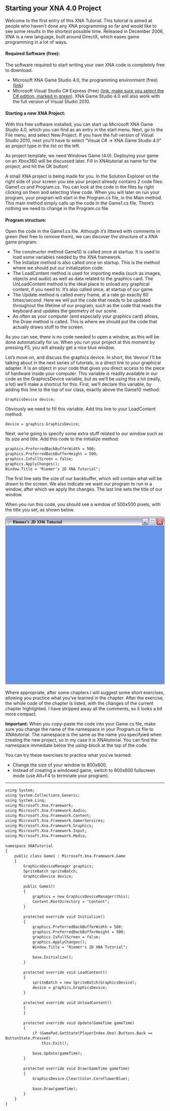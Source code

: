 ## Starting your XNA 4.0 Project
Welcome to the first entry of this XNA Tutorial. This tutorial is aimed at people who haven't done any XNA programming so far and would like to see some results in the shortest possible time. Released in December 2006, XNA is a new language, built around DirectX, which eases game programming in a lot of ways.

#### Required Software (free):
The software required to start writing your own XNA code is completely free to download:

- Microsoft XNA Game Studio 4.0, the programming environment (free) ([link](http://www.microsoft.com/downloads/en/details.aspx?FamilyID=9ac86eca-206f-4274-97f2-ef6c8b1f478f))
- Microsoft Visual Studio C# Express (free) ([link, make sure you select the C# edition, marked in green](http://www.microsoft.com/express/Downloads/#2010-Visual-CS)). XNA Game Studio 4.0 will also work with the full version of Visual Studio 2010.

#### Starting a new XNA Project:
With this free software installed, you can start up Microsoft XNA Game Studio 4.0, which you can find as an entry in the start menu. Next, go to the File menu, and select New Project. If you have the full version of Visual Studio 2010, next you’ll have to select “Visual C# -> XNA Game Studio 4.0” as project type in the list on the left.

As project template, we need Windows Game (4.0). Deploying your game on an Xbox360 will be discussed later. Fill in XNAtutorial as name for the project, and hit the OK button!

A small XNA project is being made for you. In the Solution Explorer on the right side of your screen you see your project already contains 2 code files: Game1.cs and Program.cs. You can look at the code in the files by right clicking on them and selecting View code. When you will later on run your program, your program will start in the Program.cs file, in the Main method. This main method simply calls up the code in the Game1.cs file. There’s nothing we need to change in the Program.cs file.

#### Program structure:
Open the code in the Game1.cs file. Although it’s littered with comments in green (feel free to remove them), we can discover the structure of a XNA game program:

- The constructor method Game1() is called once at startup. It is used to load some variables needed by the XNA framework.
- The Initialize method is also called once on startup. This is the method where we should put our initialization code.
- The LoadContent method is used for importing media (such as images, objects and audio) as well as data related to the graphics card. The UnLoadContent method is the ideal place to unload any graphical content, if you need to. It’s also called once, at startup of our game.
- The Update method is called every frame, at a rate go exactly 60 times/second. Here we will put the code that needs to be updated throughout the lifetime of our program, such as the code that reads the keyboard and updates the geometry of our scene.
- As often as your computer (and especially your graphics card) allows, the Draw method is called. This is where we should put the code that actually draws stuff to the screen.

As you can see, there is no code needed to open a window, as this will be done automatically for us. When you run your project at this moment by pressing F5, you will already get a nice blue window.

Let’s move on, and discuss the graphics device. In short, the ‘device’ I’ll be talking about in the next series of tutorials, is a direct link to your graphical adapter. It is an object in your code that gives you direct access to the piece of hardware inside your computer. This variable is readily available in our code as the GraphicsDevice variable, but as we’ll be using this a lot (really, a lot) we’ll make a shortcut for this. First, we’ll declare this variable, by adding this line to the top of our class, exactly above the Game1() method:

    GraphicsDevice device;

Obviously we need to fill this variable. Add this line to your LoadContent method:

    device = graphics.GraphicsDevice;

Next, we’re going to specify some extra stuff related to our window such as its size and title. Add this code to the Initialize method:

    graphics.PreferredBackBufferWidth = 500;
    graphics.PreferredBackBufferHeight = 500;
    graphics.IsFullScreen = false;
    graphics.ApplyChanges();
    Window.Title = "Riemer's 2D XNA Tutorial";
    
    
The first line sets the size of our backbuffer, which will contain what will be drawn to the screen. We also indicate we want our program to run in a window, after which we apply the changes. The last line sets the title of our window.

When you run this code, you should see a window of 500x500 pixels, with the title you set, as shown below.

![Empty project window](images/Riemer/2DSeries1/starting_project.jpg "Empty project window")


Where appropriate, after some chapters I will suggest some short exercises, allowing you practice what you’ve learned in the chapter. After the exercise, the whole code of the chapter is listed, with the changes of the current chapter highlighted. I have stripped away all the comments, so it looks a bit more compact.

__Important:__ When you copy-paste the code into your Game.cs file, make sure you change the name of the namespace in your Program.cs file to XNAtutorial. The namespace is the same as the name you specifyied when creating the new project, so in my case it is XNAtutorial. You can find the namespace immediate below the using-block at the top of the code.

You can try these exercises to practice what you've learned:
- Change the size of your window to 800x600.
- Instead of creating a windowed game, switch to 800x600 fullscreen mode (use Alt+F4 to terminate your program).

-----

    using System;
    using System.Collections.Generic;
    using System.Linq;
    using Microsoft.Xna.Framework;
    using Microsoft.Xna.Framework.Audio;
    using Microsoft.Xna.Framework.Content;
    using Microsoft.Xna.Framework.GamerServices;
    using Microsoft.Xna.Framework.Graphics;
    using Microsoft.Xna.Framework.Input;
    using Microsoft.Xna.Framework.Media;

    namespace XNATutorial
    {
        public class Game1 : Microsoft.Xna.Framework.Game
        {
            GraphicsDeviceManager graphics;
            SpriteBatch spriteBatch;
            GraphicsDevice device;

            public Game1()
            {
                graphics = new GraphicsDeviceManager(this);
                Content.RootDirectory = "Content";
            }

            protected override void Initialize()
            {
                graphics.PreferredBackBufferWidth = 500;
                graphics.PreferredBackBufferHeight = 500;
                graphics.IsFullScreen = false;
                graphics.ApplyChanges();
                Window.Title = "Riemer's 2D XNA Tutorial";

                base.Initialize();
            }

            protected override void LoadContent()
            {
                spriteBatch = new SpriteBatch(GraphicsDevice);
                device = graphics.GraphicsDevice;
            }

            protected override void UnloadContent()
            {
            }

            protected override void Update(GameTime gameTime)
            {
                if (GamePad.GetState(PlayerIndex.One).Buttons.Back == ButtonState.Pressed)
                    this.Exit();

                base.Update(gameTime);
            }

            protected override void Draw(GameTime gameTime)
            {
                GraphicsDevice.Clear(Color.CornflowerBlue);

                base.Draw(gameTime);
            }
        }
    }